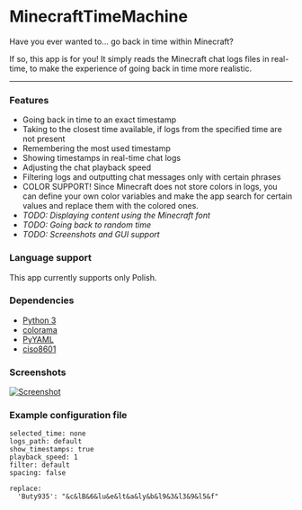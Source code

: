 # MinecraftTimeMachine

Have you ever wanted to... go back in time within Minecraft?

If so, this app is for you! It simply reads the Minecraft chat logs files in real-time, to make the experience of going back in time more realistic.


------------



### Features
- Going back in time to an exact timestamp
- Taking to the closest time available, if logs from the specified time are not present
- Remembering the most used timestamp
- Showing timestamps in real-time chat logs
- Adjusting the chat playback speed
- Filtering logs and outputting chat messages only with certain phrases
- COLOR SUPPORT! Since Minecraft does not store colors in logs, you can define your own color variables and make the app search for certain values and replace them with the colored ones.
- *TODO: Displaying content using the Minecraft font*
- *TODO: Going back to random time*
- *TODO: Screenshots and GUI support*

### Language support
This app currently supports only Polish.

### Dependencies
- [Python 3](https://www.python.org/downloads/ "Python 3")
- [colorama](https://pypi.org/project/colorama/ "colorama")
- [PyYAML](https://pyyaml.org/wiki/PyYAMLDocumentation "PyYAML")
- [ciso8601](https://pypi.org/project/ciso8601/ "ciso8601")

### Screenshots
[![Screenshot](https://cdn.discordapp.com/attachments/618527570807357450/680090185358376965/unknown.png "Screenshot")](https://cdn.discordapp.com/attachments/618527570807357450/680090185358376965/unknown.png "Screenshot")

### Example configuration file
    selected_time: none
    logs_path: default
    show_timestamps: true
    playback_speed: 1
    filter: default
    spacing: false
    
    replace:
      'Buty935': "&c&lB&6&lu&e&lt&a&ly&b&l9&3&l3&9&l5&f"
